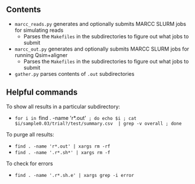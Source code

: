 Contents
--------

* `marcc_reads.py` generates and optionally submits MARCC SLURM jobs for simulating reads
    * Parses the `Makefiles` in the subdirectories to figure out what jobs to submit
* `marcc_out.py` generates and optionally submits MARCC SLURM jobs for running Qsim+aligner
    * Parses the `Makefiles` in the subdirectories to figure out what jobs to submit
* `gather.py` parses contents of `.out` subdirectories

Helpful commands
----------------

To show all results in a particular subdirectory:

* `for i in `find . -name 'r*.out'` ; do echo $i ; cat $i/sample0.03/trial?/test/summary.csv  | grep -v overall ; done`

To purge all results:

* `find . -name 'r*.out' | xargs rm -rf`
* `find . -name '.r*.sh*' | xargs rm -f`

To check for errors

* `find . -name '.r*.sh.e' | xargs grep -i error`